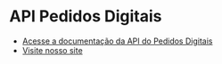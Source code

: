 # API Pedidos Digitais

- [Acesse a documentação da API do Pedidos Digitais](https://pedidos-digitais.github.io/api-docs/)
- [Visite nosso site](https://www.pedidosdigitais.com.br)